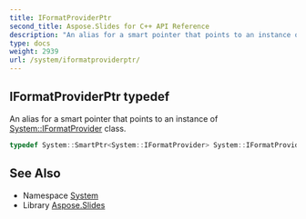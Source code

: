 ```yaml
---
title: IFormatProviderPtr
second_title: Aspose.Slides for C++ API Reference
description: "An alias for a smart pointer that points to an instance of System::IFormatProvider class."
type: docs
weight: 2939
url: /system/iformatproviderptr/
---
```

## IFormatProviderPtr typedef


An alias for a smart pointer that points to an instance of [System::IFormatProvider](../iformatprovider/) class.

```cpp
typedef System::SmartPtr<System::IFormatProvider> System::IFormatProviderPtr
```

## See Also

* Namespace [System](../)
* Library [Aspose.Slides](../../)